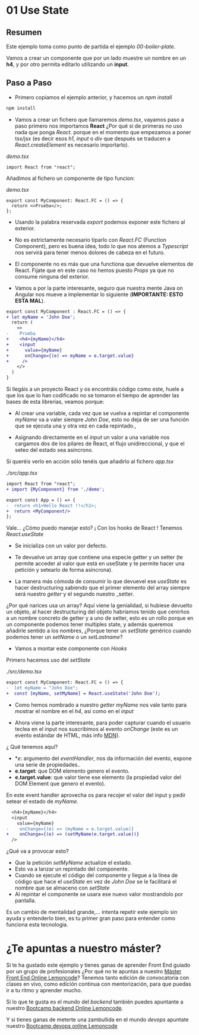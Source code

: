 # 01 Use State

## Resumen

Este ejemplo toma como punto de partida el ejemplo _00-boiler-plate_.

Vamos a crear un componente que por un lado muestre un nombre en
un **h4**, y por otro permita editarlo utilizando un **input**.

## Paso a Paso

- Primero copiamos el ejemplo anterior, y hacemos un _npm install_

```bash
npm install
```

- Vamos a crear un fichero que llamaremos _demo.tsx_, vayamos paso a paso
  primero nos importamos **React** ¿Por qué si de primeras no uso nada que
  ponga _React._ porque en el momento que empezamos a poner tsx/jsx
  (es decir esos _h1_, _input_ o _div_ que después se traducen a
  _React.createElement_ es necesario importarlo).

_demo.tsx_

```tsx
import React from "react";
```

Añadimos al fichero un componente de tipo funcion:

_demo.tsx_

```tsx
export const MyComponent: React.FC = () => {
  return <>Prueba</>;
};
```

- Usando la palabra reservada _export_ podemos exponer este fichero al exterior.
- No es extrictamente necesario tiparlo con _React.FC_ (Function Component), pero
  es buena idea, todo lo que nos atemos a _Typescript_ nos servirá para tener
  menos dolores de cabeza en el futuro.
- El componente no es más que una functiona que devuelve elementos de React.
  Fijate que en este caso no hemos puesto _Props_ ya que no consume ninguna
  del exterior.

- Vamos a por la parte interesante, seguro que nuestra mente Java on Angular
  nos mueve a implementar lo siguiente (**IMPORTANTE: ESTO ESTA MAL**).

```diff
export const MyComponent : React.FC = () => {
+ let myName = 'John Doe';
  return (
    <>
-    Prueba
+    <h4>{myName}</h4>
+    <input
+      value={myName}
+      onChange={(e) => myName = e.target.value}
+     />
    </>
  )
}
```

Si llegáis a un proyecto React y os encontráis código como este, huele a que los
que lo han codificado no se tomaron el tiempo de aprender las bases de esta
librerías, veamos porque:

- Al crear una variable, cada vez que se vuelva a repintar el componente
  _myName_ va a valer siempre _John Doe_, esto no deja de ser una función que se
  ejecuta una y otra vez en cada repintado.,

- Asignando directamente en el _input_ un valor a una variable nos cargamos
  dos de los pilares de React, el flujo unidireccional, y que el seteo del
  estado sea asíncrono.

Si queréis verlo en acción sólo tenéis que añadirlo al fichero _app.tsx_

_./src/app.tsx_

```diff
import React from "react";
+ import {MyComponent} from './demo';

export const App = () => {
-  return <h1>Hello React !!</h1>;
+  return <MyComponent/>
};
```

Vale... ¿Cómo puedo manejar esto? ¡ Con los hooks de React ! Tenemos
_React.useState_

- Se inicializa con un valor por defecto.

- Te devuelve un array que contiene una especie getter y un setter (te permite
  acceder al valor que está en useState y te permite
  hacer una petición y setearlo de forma asíncrona).

- La manera más cómoda de consumir lo que devuevel ese _useState_ es hacer
  destructuring sabiendo que el primer elemento del array siempre será
  nuestro _getter_ y el segundo nuestro \_setter.

¿Por qué narices usa un array? Aquí viene la genialidad, si hubiese devuelto
un objeto, al hacer destructuring del objeto habríamos tenido que cenirños
a un nombre concreto de getter y a uno de setter, esto es un rollo porque
en un componente podemos tener multiples state, y además queremos añadirle
sentido a los nombres, ¿Porque tener un _setState_ genérico cuando podemos
tener un _setName_ o un _setLastname_?

- Vamos a montar este componente con _Hooks_

Primero hacemos uso del _setState_

_./src/demo.tsx_

```diff
export const MyComponent: React.FC = () => {
-  let myName = "John Doe";
+  const [myName, setMyName] = React.useState('John Doe');
```

- Como hemos nombrado a nuestro _getter_ _myName_ nos vale
  tanto para mostrar el nombre en el _h4_, así como en el
  _input_

- Ahora viene la parte interesante, para poder capturar cuando
  el usuario teclea en el input nos suscribimos al evento
  _onChange_ (este es un evento estándar de HTML, más info [MDN](https://developer.mozilla.org/es/docs/Web/API/HTMLElement/change_event)).

¿ Qué tenemos aquí?

- \*_e_: argumento del _eventHandler_, nos da información del evento, expone una serie de propiedades..
- **e.target**: que DOM elemento genero el evento.
- **e.target.value**: que valor tiene ese elemento (la propiedad valor
  del DOM Element que genero el evento).

En este event handler aprovecha os para recojer el valor del input y pedir
setear el estado de _myName_.

```diff
  <h4>{myName}</h4>
  <input
    value={myName}
-    onChange={(e) => (myName = e.target.value)}
+    onChange={(e) => (setMyName(e.target.value))}
  />
```

¿Qué va a provocar esto?

- Que la petición _setMyName_ actualize el estado.
- Esto va a lanzar un repintado del componente.
- Cuando se ejecute el código del componente y llegue a la línea
  de código que hace el _useState_ en vez de _John Doe_ se le
  facilitará el nombre que se almaceno con _setState_
- Al repintar el componente se usara ese nuevo valor mostrandolo
  por pantalla.

Es un cambio de mentalidad grande,... intenta repetir este ejemplo
sin ayuda y entenderlo bien, es tu primer gran paso para entender
como funciona esta tecnología.

# ¿Te apuntas a nuestro máster?

Si te ha gustado este ejemplo y tienes ganas de aprender Front End
guiado por un grupo de profesionales ¿Por qué no te apuntas a
nuestro [Máster Front End Online Lemoncode](https://lemoncode.net/master-frontend#inicio-banner)? Tenemos tanto edición de convocatoria
con clases en vivo, como edición continua con mentorización, para
que puedas ir a tu ritmo y aprender mucho.

Si lo que te gusta es el mundo del _backend_ también puedes apuntante a nuestro [Bootcamp backend Online Lemoncode](https://lemoncode.net/bootcamp-backend#bootcamp-backend/inicio).

Y si tienes ganas de meterte una zambullida en el mundo _devops_
apuntate nuestro [Bootcamp devops online Lemoncode](https://lemoncode.net/bootcamp-devops#bootcamp-devops/inicio)
